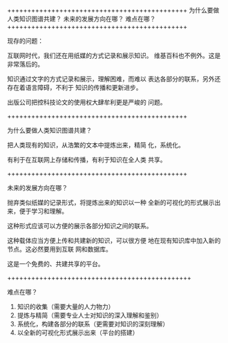 +++++++++++++++++++++++++++++++++++++++++++++
为什么要做人类知识图谱共建？
未来的发展方向在哪？
难点在哪？
+++++++++++++++++++++++++++++++++++++++++++++

现存的问题：

互联网时代，我们还在用纸媒的方式记录和展示知识。
维基百科也不例外。这是非常落后的。

知识通过文字的方式记录和展示，理解困难，而难以
表达各部分的联系，另外还存在着语言障碍，不利于
知识的传播和更新进步。

出版公司把控科技论文的使用权大肆牟利更是严峻的
问题。

+++++++++++++++++++++++++++++++++++++++++++++

为什么要做人类知识图谱共建？

把人类现有的知识，从浩繁的文本中提炼出来，精简
化，系统化。

有利于在互联网上存储和传播，有利于知识在全人类
共享。

+++++++++++++++++++++++++++++++++++++++++++++

未来的发展方向在哪？

抛弃类似纸媒的记录形式，将提炼出来的知识以一种
全新的可视化的形式展示出来，便于学习和理解。

这种形式应该可以方便的展示各部分知识之间的联系。

这种载体应当方便上传和共建新的知识，可以很方便
地在现有知识库中加入新的节点。这必然要用到互联
网和数据库。

这是一个免费的、共建共享的平台。

++++++++++++++++++++++++++++++++++++++++++++++

难点在哪？
1. 知识的收集（需要大量的人力物力）
2. 提炼与精简（需要专业人士对知识的深入理解和鉴别）
3. 系统化，构建各部分的联系（更需要对知识的深刻理解）
4. 以全新的可视化形式展示出来（平台的搭建）
